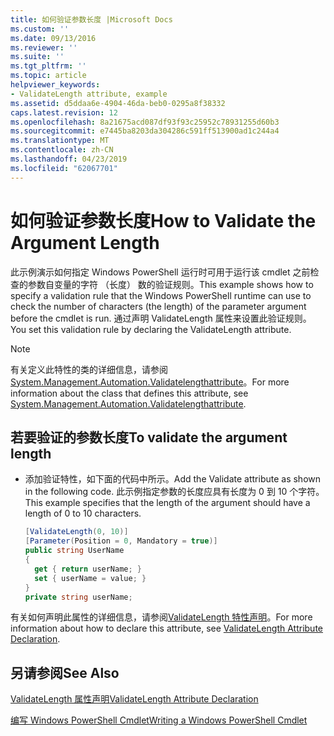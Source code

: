 ```yaml
---
title: 如何验证参数长度 |Microsoft Docs
ms.custom: ''
ms.date: 09/13/2016
ms.reviewer: ''
ms.suite: ''
ms.tgt_pltfrm: ''
ms.topic: article
helpviewer_keywords:
- ValidateLength attribute, example
ms.assetid: d5ddaa6e-4904-46da-beb0-0295a8f38332
caps.latest.revision: 12
ms.openlocfilehash: 8a21675acd087df93f93c25952c78931255d60b3
ms.sourcegitcommit: e7445ba8203da304286c591ff513900ad1c244a4
ms.translationtype: MT
ms.contentlocale: zh-CN
ms.lasthandoff: 04/23/2019
ms.locfileid: "62067701"
---
```

# <a name="how-to-validate-the-argument-length"></a><span data-ttu-id="b985f-102">如何验证参数长度</span><span class="sxs-lookup"><span data-stu-id="b985f-102">How to Validate the Argument Length</span></span>

<span data-ttu-id="b985f-103">此示例演示如何指定 Windows PowerShell 运行时可用于运行该 cmdlet 之前检查的参数自变量的字符 （长度） 数的验证规则。</span><span class="sxs-lookup"><span data-stu-id="b985f-103">This example shows how to specify a validation rule that the Windows PowerShell runtime can use to check the number of characters (the length) of the parameter argument before the cmdlet is run.</span></span> <span data-ttu-id="b985f-104">通过声明 ValidateLength 属性来设置此验证规则。</span><span class="sxs-lookup"><span data-stu-id="b985f-104">You set this validation rule by declaring the ValidateLength attribute.</span></span>

> [!NOTE]
> <span data-ttu-id="b985f-105">有关定义此特性的类的详细信息，请参阅[System.Management.Automation.Validatelengthattribute](/dotnet/api/System.Management.Automation.ValidateLengthAttribute)。</span><span class="sxs-lookup"><span data-stu-id="b985f-105">For more information about the class that defines this attribute, see [System.Management.Automation.Validatelengthattribute](/dotnet/api/System.Management.Automation.ValidateLengthAttribute).</span></span>

## <a name="to-validate-the-argument-length"></a><span data-ttu-id="b985f-106">若要验证的参数长度</span><span class="sxs-lookup"><span data-stu-id="b985f-106">To validate the argument length</span></span>

- <span data-ttu-id="b985f-107">添加验证特性，如下面的代码中所示。</span><span class="sxs-lookup"><span data-stu-id="b985f-107">Add the Validate attribute as shown in the following code.</span></span> <span data-ttu-id="b985f-108">此示例指定参数的长度应具有长度为 0 到 10 个字符。</span><span class="sxs-lookup"><span data-stu-id="b985f-108">This example specifies that the length of the argument should have a length of 0 to 10 characters.</span></span>

    ```csharp
    [ValidateLength(0, 10)]
    [Parameter(Position = 0, Mandatory = true)]
    public string UserName
    {
      get { return userName; }
      set { userName = value; }
    }
    private string userName;
    ```

<span data-ttu-id="b985f-109">有关如何声明此属性的详细信息，请参阅[ValidateLength 特性声明](./validatelength-attribute-declaration.md)。</span><span class="sxs-lookup"><span data-stu-id="b985f-109">For more information about how to declare this attribute, see [ValidateLength Attribute Declaration](./validatelength-attribute-declaration.md).</span></span>

## <a name="see-also"></a><span data-ttu-id="b985f-110">另请参阅</span><span class="sxs-lookup"><span data-stu-id="b985f-110">See Also</span></span>

[<span data-ttu-id="b985f-111">ValidateLength 属性声明</span><span class="sxs-lookup"><span data-stu-id="b985f-111">ValidateLength Attribute Declaration</span></span>](./validatelength-attribute-declaration.md)

[<span data-ttu-id="b985f-112">编写 Windows PowerShell Cmdlet</span><span class="sxs-lookup"><span data-stu-id="b985f-112">Writing a Windows PowerShell Cmdlet</span></span>](./writing-a-windows-powershell-cmdlet.md)
